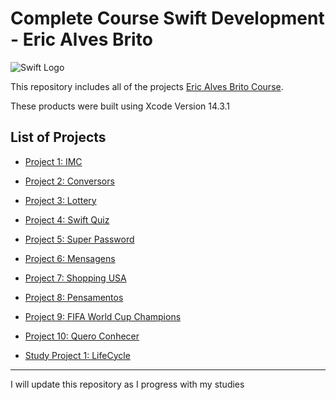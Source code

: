 # Complete Course Swift Development - Eric Alves Brito

![Swift Logo](https://github.com/Luanmarcosdev/eric-swift-course/assets/128191866/33253988-f9a3-4c8f-8763-cc4df5dbc083)

This repository includes all of the projects [Eric Alves Brito Course](https://www.udemy.com/course/curso-completo-de-desenvolvimento-ios11swift4/).

These products were built using Xcode Version 14.3.1

## List of Projects
- [Project 1: IMC](https://github.com/Luanmarcosdev/eric-swift-course/tree/main/IMC)
- [Project 2: Conversors](https://github.com/luanmarcosdev/eric-swift-course/tree/main/Conversors)
- [Project 3: Lottery](https://github.com/luanmarcosdev/eric-swift-course/tree/main/Lottery)
- [Project 4: Swift Quiz](https://github.com/luanmarcosdev/eric-swift-course/tree/main/SwiftQuiz)
- [Project 5: Super Password](https://github.com/luanmarcosdev/eric-swift-course/tree/main/SuperPassword)
- [Project 6: Mensagens](https://github.com/luanmarcosdev/eric-swift-course/tree/main/Mensagens)
- [Project 7: Shopping USA](https://github.com/luanmarcosdev/eric-swift-course/tree/main/ShoppingUSA)
- [Project 8: Pensamentos](https://github.com/luanmarcosdev/eric-swift-course/tree/main/Pensamentos)
- [Project 9: FIFA World Cup Champions](https://github.com/luanmarcosdev/eric-swift-course/tree/main/FIFAWorldCupChampions)
- [Project 10: Quero Conhecer](https://github.com/luanmarcosdev/eric-swift-course/tree/main/QueroConhecer)

  
- [Study Project 1: LifeCycle](https://github.com/luanmarcosdev/eric-swift-course/tree/main/LifeCycle)

  
---
I will update this repository as I progress with my studies
